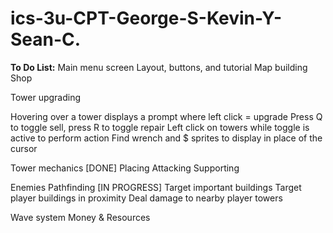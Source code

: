 # ics-3u-CPT-George-S-Kevin-Y-Sean-C.

**To Do List:**
Main menu screen
  Layout, buttons, and tutorial
  Map building
  Shop
  
Tower upgrading

  Hovering over a tower displays a prompt where left click = upgrade
  Press Q to toggle sell, press R to toggle repair
  Left click on towers while toggle is active to perform action
  Find wrench and $ sprites to display in place of the cursor
  
Tower mechanics
  [DONE] Placing
  Attacking
  Supporting
  
Enemies
  Pathfinding [IN PROGRESS]
  Target important buildings
  Target player buildings in proximity
  Deal damage to nearby player towers
  
Wave system
Money & Resources
